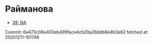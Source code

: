 # Райманова
- [39: NA](39.md)

Commit: 6a473c06e403eb499face4cb29a28ddb8e4b3e62
 fetched at: 20201211-101746
